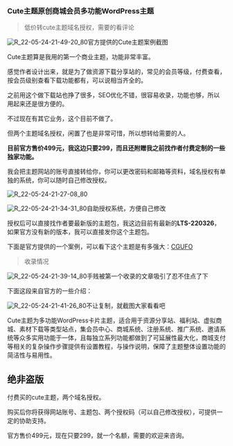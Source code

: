 ### Cute主题原创商城会员多功能WordPress主题

> 低价转cute主题域名授权，需要的看评论

![R_22-05-24-21-49-20_80](https://pic.shejibiji.com/i/2022/05/24/628ce276821f9.jpg)<font>官方提供的Cute主题案例截图</font>

Cute主题算是我用的第一个商业主题，功能非常丰富。

感觉作者设计出来，就是为了做资源下载分享站的，常见的会员等级，付费查看，按会员级别查看下载功能都有，可以说相当齐全的。

之前用这个做下载站也挣了很多，SEO优化不错，很容易收录，功能也够，所以用起来还是很方便的。

不过现在有其它业务，这个目前不做了。

但两个主题域名授权，闲置了也是非常可惜，所以想转给需要的人。

**目前官方售价499元，我这边只要299，而且还附赠我之前找作者付费定制的一些独家功能。**

我会把主题网站的账号直接转给你，你可以更改密码和邮箱等资料，域名授权有单独的系统，你可以随时自己修改授权。

![R_22-05-24-21-27-08_80](https://pic.shejibiji.com/i/2022/05/24/628cdd4378a7d.jpg)

![R_22-05-24-21-34-31_80](https://pic.shejibiji.com/i/2022/05/24/628cdef0957c6.jpg)<font>自助授权系统，方便自己修改</font>

授权后可以直接找作者要最新版的主题包，我这边目前有最新的**LTS-220326**，如果官方没有新的版本，我可以直接发你这个主题包。

下面是官方提供的一个案例，可以看下这个主题是有多强大：[CGUFO](https://www.cgufo.com/)

> 收录情况

![R_22-05-24-21-39-14_80](https://pic.shejibiji.com/i/2022/05/24/628ce00a10058.jpg)<font>手贱被第一个收录的文章吸引了忍不住点了下</font>

下面这段来自官方的一些介绍：

![R_22-05-24-21-41-26_80](https://pic.shejibiji.com/i/2022/05/24/628ce08ca5037.jpg)<font>不让复制，就截图大家看看吧</font>

Cute主题为多功能WordPress卡片主题，适合用于资源分享站、福利站、虚拟商城、素材下载等类型站点，集会员中心、商城系统、注册系统、推广系统、邀请系统等众多实用功能于一体，且每独立系列功能都做到了可延展性最大化，商城支付等相关的复杂操作步骤提供有设置教程，与操作说明，保障了主题整体设置功能的简洁性与易用性。

## 绝非盗版

付费买的cute主题，两个域名授权。

购买后你将获得网站账号、主题包、两个授权码（可以自己修改授权），可提供一定的协助支持。

官方售价499元，现在只要299，就一个名额，需要的欢迎来咨询。